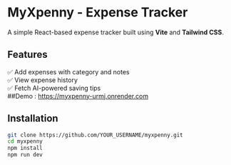 # MyXpenny - Expense Tracker

A simple React-based expense tracker built using **Vite** and **Tailwind CSS**.

## Features
✅ Add expenses with category and notes  
✅ View expense history  
✅ Fetch AI-powered saving tips  
##Demo : https://myxpenny-urmj.onrender.com
## Installation
```sh
git clone https://github.com/YOUR_USERNAME/myxpenny.git
cd myxpenny
npm install
npm run dev
